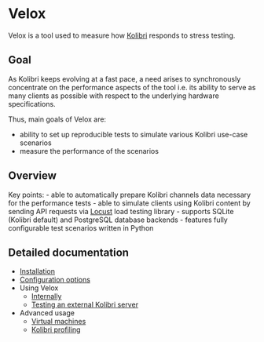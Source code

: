 # Velox

Velox is a tool used to measure how [Kolibri](https://github.com/learningequality/kolibri) responds to stress testing.

## Goal

As Kolibri keeps evolving at a fast pace, a need arises to synchronously concentrate on the performance aspects of the tool i.e. its ability to serve as many clients as possible with respect to the underlying hardware specifications.

Thus, main goals of Velox are:
-   ability to set up reproducible tests to simulate various Kolibri use-case scenarios
-   measure the performance of the scenarios

## Overview

Key points:
    - able to automatically prepare Kolibri channels data necessary for the performance tests
    - able to simulate clients using Kolibri content by sending API requests via [Locust](https://github.com/locustio/locust) load testing library
    - supports SQLite (Kolibri default) and PostgreSQL database backends
    - features fully configurable test scenarios written in Python

## Detailed documentation

- [Installation](docs/installation.md)
- [Configuration options](docs/configuration-options.md)
- Using Velox
    - [Internally](docs/using-velox-internally.md)
    - [Testing an external Kolibri server](docs/using-velox-externally.md)
- Advanced usage
    - [Virtual machines](docs/advanced-usage-vms.md)
    - [Kolibri profiling](docs/advanced-usage-profiling.md)

